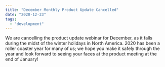 ```yaml
---
title: "December Monthly Product Update Cancelled"
date: "2020-12-23"
tags: 
  - "development"
---
```


We are cancelling the product update webinar for December, as it falls during the midst of the winter holidays in North America. 2020 has been a roller coaster year for many of us; we hope you make it safely through the year and look forward to seeing your faces at the product meeting at the end of January!
